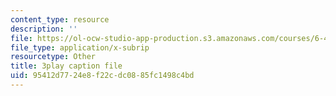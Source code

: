 ```yaml
---
content_type: resource
description: ''
file: https://ol-ocw-studio-app-production.s3.amazonaws.com/courses/6-450-principles-of-digital-communications-i-fall-2006/95412d7724e8f22cdc0885fc1498c4bd_PMd2ZmcvMBI.srt
file_type: application/x-subrip
resourcetype: Other
title: 3play caption file
uid: 95412d77-24e8-f22c-dc08-85fc1498c4bd
---
```

